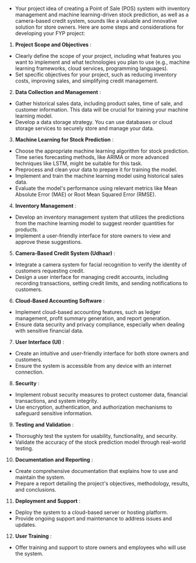 - Your project idea of creating a Point of Sale (POS) system with inventory management and machine learning-driven stock prediction, as well as a camera-based credit system, sounds like a valuable and innovative solution for store owners. Here are some steps and considerations for developing your FYP project: 
1. **Project Scope and Objectives** :
- Clearly define the scope of your project, including what features you want to implement and what technologies you plan to use (e.g., machine learning frameworks, cloud services, programming languages).
- Set specific objectives for your project, such as reducing inventory costs, improving sales, and simplifying credit management. 
2. **Data Collection and Management** :
- Gather historical sales data, including product sales, time of sale, and customer information. This data will be crucial for training your machine learning model.
- Develop a data storage strategy. You can use databases or cloud storage services to securely store and manage your data. 
3. **Machine Learning for Stock Prediction** :
- Choose the appropriate machine learning algorithm for stock prediction. Time series forecasting methods, like ARIMA or more advanced techniques like LSTM, might be suitable for this task.
- Preprocess and clean your data to prepare it for training the model.
- Implement and train the machine learning model using historical sales data.
- Evaluate the model's performance using relevant metrics like Mean Absolute Error (MAE) or Root Mean Squared Error (RMSE). 
4. **Inventory Management** :
- Develop an inventory management system that utilizes the predictions from the machine learning model to suggest reorder quantities for products.
- Implement a user-friendly interface for store owners to view and approve these suggestions. 
5. **Camera-Based Credit System (Udhaar)** :
- Integrate a camera system for facial recognition to verify the identity of customers requesting credit.
- Design a user interface for managing credit accounts, including recording transactions, setting credit limits, and sending notifications to customers. 
6. **Cloud-Based Accounting Software** :
- Implement cloud-based accounting features, such as ledger management, profit summary generation, and report generation.
- Ensure data security and privacy compliance, especially when dealing with sensitive financial data. 
7. **User Interface (UI)** :
- Create an intuitive and user-friendly interface for both store owners and customers.
- Ensure the system is accessible from any device with an internet connection. 
8. **Security** :
- Implement robust security measures to protect customer data, financial transactions, and system integrity.
- Use encryption, authentication, and authorization mechanisms to safeguard sensitive information. 
9. **Testing and Validation** :
- Thoroughly test the system for usability, functionality, and security.
- Validate the accuracy of the stock prediction model through real-world testing. 
10. **Documentation and Reporting** :
- Create comprehensive documentation that explains how to use and maintain the system.
- Prepare a report detailing the project's objectives, methodology, results, and conclusions. 
11. **Deployment and Support** :
- Deploy the system to a cloud-based server or hosting platform.
- Provide ongoing support and maintenance to address issues and updates. 
12. **User Training** :
- Offer training and support to store owners and employees who will use the system. 
